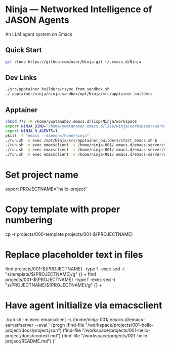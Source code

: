<!-- ---
!-- title: 2024-12-21 10:46:58
!-- author: Yusuke Watanabe
!-- date: /home/ywatanabe/.emacs.d/lisp/Ninja/README.md
!-- --- -->

# Ninja — Networked Intelligence of JASON Agents
An LLM agent system on Emacs

## Quick Start
```bash
git clone https://github.com/user/Ninja.git ~/.emacs.d/Ninja
```

## Dev Links

``` bash
./src/apptainer_builders/rsync_from_sandbox.sh
./.apptainer/ninja/ninja.sandbox/opt/Ninja/src/apptainer_builders
```


## Apptainer

``` bash
chmod 777 -R /home/ywatanabe/.emacs.d/lisp/Ninja/workspace
export NINJA_BIND="/home/ywatanabe/.emacs.d/lisp/Ninja/workspace:/workspace"
export NINJA_N_AGENTS=1
pkill -f "emacs --daemon=/home/ninja"
./run.sh -m exec /opt/Ninja/src/apptainer_builders/start_emacs.sh &
./run.sh -m exec emacsclient -s /home/ninja-001/.emacs.d/emacs-server/server --eval '(message "hello world")'
./run.sh -m exec emacsclient -s /home/ninja-001/.emacs.d/emacs-server/server --eval '(find-file "/workspace/abv.txt")'
./run.sh -m exec emacsclient -s /home/ninja-001/.emacs.d/emacs-server/server --eval '(find-file "/workspace/aaa.txt")'
```


# Set project name
export PROJECTNAME="hello-project"

# Copy template with proper numbering
cp -r projects/000-template projects/001-${PROJECTNAME}

# Replace placeholder text in files
find projects/001-${PROJECTNAME} -type f -exec sed -i "s/template/${PROJECTNAME}/g" {} +
find projects/001-${PROJECTNAME} -type f -exec sed -i "s/PROJECTNAME/${PROJECTNAME}/g" {} +

# Have agent initialize via emacsclient 
./run.sh -m exec emacsclient -s /home/ninja-001/.emacs.d/emacs-server/server --eval '
(progn
  (find-file "/workspace/projects/001-hello-project/docs/project.json")
  (find-file "/workspace/projects/001-hello-project/docs/context.md")
  (find-file "/workspace/projects/001-hello-project/README.md")
)'